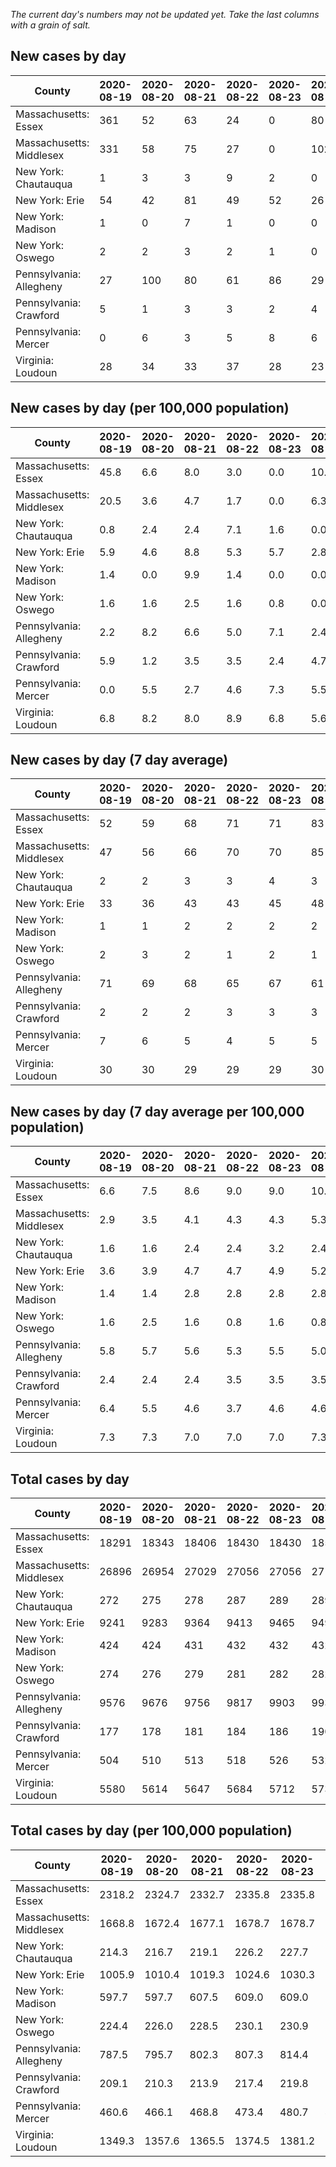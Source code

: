 _The current day's numbers may not be updated yet. Take the last columns with a grain of salt._
## New cases by day

| County | 2020-08-19 | 2020-08-20 | 2020-08-21 | 2020-08-22 | 2020-08-23 | 2020-08-24 | 2020-08-25 |
| --- | --- | --- | --- | --- | --- | --- | --- |
| Massachusetts: Essex | 361 | 52 | 63 | 24 | 0 | 80 | 53 |
| Massachusetts: Middlesex | 331 | 58 | 75 | 27 | 0 | 102 | 90 |
| New York: Chautauqua | 1 | 3 | 3 | 9 | 2 | 0 | 16 |
| New York: Erie | 54 | 42 | 81 | 49 | 52 | 26 | 55 |
| New York: Madison | 1 | 0 | 7 | 1 | 0 | 0 | 2 |
| New York: Oswego | 2 | 2 | 3 | 2 | 1 | 0 | 3 |
| Pennsylvania: Allegheny | 27 | 100 | 80 | 61 | 86 | 29 | 58 |
| Pennsylvania: Crawford | 5 | 1 | 3 | 3 | 2 | 4 | 2 |
| Pennsylvania: Mercer | 0 | 6 | 3 | 5 | 8 | 6 | 2 |
| Virginia: Loudoun | 28 | 34 | 33 | 37 | 28 | 23 | 34 |

## New cases by day (per 100,000 population)

| County | 2020-08-19 | 2020-08-20 | 2020-08-21 | 2020-08-22 | 2020-08-23 | 2020-08-24 | 2020-08-25 |
| --- | --- | --- | --- | --- | --- | --- | --- |
| Massachusetts: Essex | 45.8 | 6.6 | 8.0 | 3.0 | 0.0 | 10.1 | 6.7 |
| Massachusetts: Middlesex | 20.5 | 3.6 | 4.7 | 1.7 | 0.0 | 6.3 | 5.6 |
| New York: Chautauqua | 0.8 | 2.4 | 2.4 | 7.1 | 1.6 | 0.0 | 12.6 |
| New York: Erie | 5.9 | 4.6 | 8.8 | 5.3 | 5.7 | 2.8 | 6.0 |
| New York: Madison | 1.4 | 0.0 | 9.9 | 1.4 | 0.0 | 0.0 | 2.8 |
| New York: Oswego | 1.6 | 1.6 | 2.5 | 1.6 | 0.8 | 0.0 | 2.5 |
| Pennsylvania: Allegheny | 2.2 | 8.2 | 6.6 | 5.0 | 7.1 | 2.4 | 4.8 |
| Pennsylvania: Crawford | 5.9 | 1.2 | 3.5 | 3.5 | 2.4 | 4.7 | 2.4 |
| Pennsylvania: Mercer | 0.0 | 5.5 | 2.7 | 4.6 | 7.3 | 5.5 | 1.8 |
| Virginia: Loudoun | 6.8 | 8.2 | 8.0 | 8.9 | 6.8 | 5.6 | 8.2 |

## New cases by day (7 day average)

| County | 2020-08-19 | 2020-08-20 | 2020-08-21 | 2020-08-22 | 2020-08-23 | 2020-08-24 | 2020-08-25 |
| --- | --- | --- | --- | --- | --- | --- | --- |
| Massachusetts: Essex | 52 | 59 | 68 | 71 | 71 | 83 | 90 |
| Massachusetts: Middlesex | 47 | 56 | 66 | 70 | 70 | 85 | 98 |
| New York: Chautauqua | 2 | 2 | 3 | 3 | 4 | 3 | 5 |
| New York: Erie | 33 | 36 | 43 | 43 | 45 | 48 | 51 |
| New York: Madison | 1 | 1 | 2 | 2 | 2 | 2 | 2 |
| New York: Oswego | 2 | 3 | 2 | 1 | 2 | 1 | 2 |
| Pennsylvania: Allegheny | 71 | 69 | 68 | 65 | 67 | 61 | 63 |
| Pennsylvania: Crawford | 2 | 2 | 2 | 3 | 3 | 3 | 3 |
| Pennsylvania: Mercer | 7 | 6 | 5 | 4 | 5 | 5 | 4 |
| Virginia: Loudoun | 30 | 30 | 29 | 29 | 29 | 30 | 31 |

## New cases by day (7 day average per 100,000 population)

| County | 2020-08-19 | 2020-08-20 | 2020-08-21 | 2020-08-22 | 2020-08-23 | 2020-08-24 | 2020-08-25 |
| --- | --- | --- | --- | --- | --- | --- | --- |
| Massachusetts: Essex | 6.6 | 7.5 | 8.6 | 9.0 | 9.0 | 10.5 | 11.4 |
| Massachusetts: Middlesex | 2.9 | 3.5 | 4.1 | 4.3 | 4.3 | 5.3 | 6.1 |
| New York: Chautauqua | 1.6 | 1.6 | 2.4 | 2.4 | 3.2 | 2.4 | 3.9 |
| New York: Erie | 3.6 | 3.9 | 4.7 | 4.7 | 4.9 | 5.2 | 5.6 |
| New York: Madison | 1.4 | 1.4 | 2.8 | 2.8 | 2.8 | 2.8 | 2.8 |
| New York: Oswego | 1.6 | 2.5 | 1.6 | 0.8 | 1.6 | 0.8 | 1.6 |
| Pennsylvania: Allegheny | 5.8 | 5.7 | 5.6 | 5.3 | 5.5 | 5.0 | 5.2 |
| Pennsylvania: Crawford | 2.4 | 2.4 | 2.4 | 3.5 | 3.5 | 3.5 | 3.5 |
| Pennsylvania: Mercer | 6.4 | 5.5 | 4.6 | 3.7 | 4.6 | 4.6 | 3.7 |
| Virginia: Loudoun | 7.3 | 7.3 | 7.0 | 7.0 | 7.0 | 7.3 | 7.5 |

## Total cases by day

| County | 2020-08-19 | 2020-08-20 | 2020-08-21 | 2020-08-22 | 2020-08-23 | 2020-08-24 | 2020-08-25 |
| --- | --- | --- | --- | --- | --- | --- | --- |
| Massachusetts: Essex | 18291 | 18343 | 18406 | 18430 | 18430 | 18510 | 18563 |
| Massachusetts: Middlesex | 26896 | 26954 | 27029 | 27056 | 27056 | 27158 | 27248 |
| New York: Chautauqua | 272 | 275 | 278 | 287 | 289 | 289 | 305 |
| New York: Erie | 9241 | 9283 | 9364 | 9413 | 9465 | 9491 | 9546 |
| New York: Madison | 424 | 424 | 431 | 432 | 432 | 432 | 434 |
| New York: Oswego | 274 | 276 | 279 | 281 | 282 | 282 | 285 |
| Pennsylvania: Allegheny | 9576 | 9676 | 9756 | 9817 | 9903 | 9932 | 9990 |
| Pennsylvania: Crawford | 177 | 178 | 181 | 184 | 186 | 190 | 192 |
| Pennsylvania: Mercer | 504 | 510 | 513 | 518 | 526 | 532 | 534 |
| Virginia: Loudoun | 5580 | 5614 | 5647 | 5684 | 5712 | 5735 | 5769 |

## Total cases by day (per 100,000 population)

| County | 2020-08-19 | 2020-08-20 | 2020-08-21 | 2020-08-22 | 2020-08-23 | 2020-08-24 | 2020-08-25 |
| --- | --- | --- | --- | --- | --- | --- | --- |
| Massachusetts: Essex | 2318.2 | 2324.7 | 2332.7 | 2335.8 | 2335.8 | 2345.9 | 2352.6 |
| Massachusetts: Middlesex | 1668.8 | 1672.4 | 1677.1 | 1678.7 | 1678.7 | 1685.1 | 1690.6 |
| New York: Chautauqua | 214.3 | 216.7 | 219.1 | 226.2 | 227.7 | 227.7 | 240.3 |
| New York: Erie | 1005.9 | 1010.4 | 1019.3 | 1024.6 | 1030.3 | 1033.1 | 1039.1 |
| New York: Madison | 597.7 | 597.7 | 607.5 | 609.0 | 609.0 | 609.0 | 611.8 |
| New York: Oswego | 224.4 | 226.0 | 228.5 | 230.1 | 230.9 | 230.9 | 233.4 |
| Pennsylvania: Allegheny | 787.5 | 795.7 | 802.3 | 807.3 | 814.4 | 816.7 | 821.5 |
| Pennsylvania: Crawford | 209.1 | 210.3 | 213.9 | 217.4 | 219.8 | 224.5 | 226.9 |
| Pennsylvania: Mercer | 460.6 | 466.1 | 468.8 | 473.4 | 480.7 | 486.2 | 488.0 |
| Virginia: Loudoun | 1349.3 | 1357.6 | 1365.5 | 1374.5 | 1381.2 | 1386.8 | 1395.0 |
